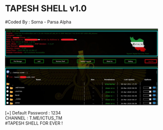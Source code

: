 # TAPESH SHELL v1.0
#Coded By : Sorna - Parsa Alpha 


![alt text](https://github.com/TAPESH-TEAM/TAPESH-SHELL-v1.0/blob/main/photo_2021-08-11_02-21-53.jpg)

[+] Default Password : 1234<br/>
CHANNEL : T.ME/ICTUS_TM<br/>
#TAPESH SHELL FOR EVER !
